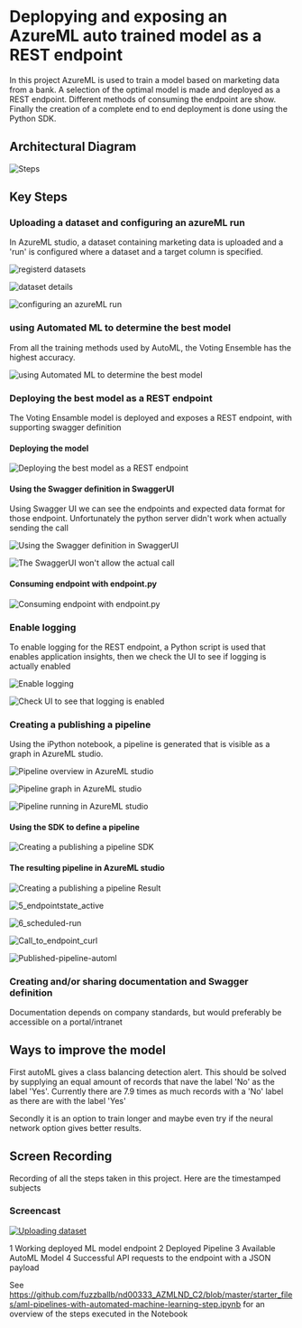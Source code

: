 # Deplopying and exposing an AzureML auto trained model as a REST endpoint

In this project AzureML is used to train a model based on marketing data from a bank. A selection of the optimal model is made and deployed as a REST endpoint. Different methods of consuming the endpoint are show. Finally the creation of a complete end to end deployment is done using the Python SDK.

## Architectural Diagram

![Steps](https://github.com/fuzzballb/nd00333_AZMLND_C2/blob/master/starter_files/Screenshots/Steps.PNG "Steps")

## Key Steps

### Uploading a dataset and configuring an azureML run

In AzureML studio, a dataset containing marketing data is uploaded and a 'run' is configured where a dataset and a target column is specified. 

![registerd datasets](https://github.com/fuzzballb/nd00333_AZMLND_C2/blob/master/starter_files/Screenshots/Review/1_1_registerd-dataset.PNG "registerd datasets")

![dataset details](https://github.com/fuzzballb/nd00333_AZMLND_C2/blob/master/starter_files/Screenshots/Review/1_dataset-available.PNG "datasets details")

![configuring an azureML run](https://github.com/fuzzballb/nd00333_AZMLND_C2/blob/master/starter_files/Screenshots/AutoMLrun.PNG "configuring an azureML run")


### using Automated ML to determine the best model

From all the training methods used by AutoML, the Voting Ensemble has the highest accuracy. 

![using Automated ML to determine the best model](https://github.com/fuzzballb/nd00333_AZMLND_C2/blob/master/starter_files/Screenshots/Trained_models.PNG "using Automated ML to determine the best model")


### Deploying the best model as a REST endpoint

The Voting Ensamble model is deployed and exposes a REST endpoint, with supporting swagger definition

#### Deploying the model
![Deploying the best model as a REST endpoint](https://github.com/fuzzballb/nd00333_AZMLND_C2/blob/master/starter_files/Screenshots/EndpointReady.PNG "Deploying the best model as a REST endpoint")

#### Using the Swagger definition in SwaggerUI

Using Swagger UI we can see the endpoints and expected data format for those endpoint. Unfortunately the python server didn't work when actually sending the call

![Using the Swagger definition in SwaggerUI](https://github.com/fuzzballb/nd00333_AZMLND_C2/blob/master/starter_files/Screenshots/SwaggerJSON.PNG "Using the Swagger definition in SwaggerUI")

![The SwaggerUI won't allow the actual call](https://github.com/fuzzballb/nd00333_AZMLND_C2/blob/master/starter_files/Screenshots/Review/3_http_server_issue.PNG "The SwaggerUI won't allow the actual call")

#### Consuming endpoint with endpoint.py
![Consuming endpoint with endpoint.py](https://github.com/fuzzballb/nd00333_AZMLND_C2/blob/master/starter_files/Screenshots/Endpointpy_result.PNG "Consuming endpoint with endpoint.py")

### Enable logging

To enable logging for the REST endpoint, a Python script is used that enables application insights, then we check the UI to see if logging is actually enabled

![Enable logging](https://github.com/fuzzballb/nd00333_AZMLND_C2/blob/master/starter_files/Screenshots/Logs_output.PNG "Enable logging")


![Check UI to see that logging is enabled](https://github.com/fuzzballb/nd00333_AZMLND_C2/blob/master/starter_files/Screenshots/Review/2_application_insights_true.PNG "Check UI to see that logging is enabled")


	
### Creating a publishing a pipeline

Using the iPython notebook, a pipeline is generated that is visible as a graph in AzureML studio. 

![Pipeline overview in AzureML studio](https://github.com/fuzzballb/nd00333_AZMLND_C2/blob/master/starter_files/Screenshots/Review/Review/4_Pipeline-overview-running-2.PNG "Pipeline overview in AzureML studio")

![Pipeline graph in AzureML studio](https://github.com/fuzzballb/nd00333_AZMLND_C2/blob/master/starter_files/Screenshots/Review/4_Pipeline-overview-running.PNG "Pipeline graph in AzureML studio")

![Pipeline running in AzureML studio](https://github.com/fuzzballb/nd00333_AZMLND_C2/blob/master/starter_files/Screenshots/Review/4_Pipeline-running.PNG "Pipeline running in AzureML studio")



#### Using the SDK to define a pipeline

![Creating a publishing a pipeline SDK](https://github.com/fuzzballb/nd00333_AZMLND_C2/blob/master/starter_files/Screenshots/Creating_pipeline_1.png "Creating a publishing a pipeline SDK")

#### The resulting pipeline in AzureML studio

![Creating a publishing a pipeline Result](https://github.com/fuzzballb/nd00333_AZMLND_C2/blob/master/starter_files/Screenshots/Pipeline.PNG "Creating a publishing a pipeline Result")

![5_endpointstate_active](https://github.com/fuzzballb/nd00333_AZMLND_C2/blob/master/starter_files/Screenshots/Review/5_endpointstate_active.PNG "5_endpointstate_active")

![6_scheduled-run](https://github.com/fuzzballb/nd00333_AZMLND_C2/blob/master/starter_files/Screenshots/Review/6_scheduled-run.PNG "6_scheduled-run")

![Call_to_endpoint_curl](https://github.com/fuzzballb/nd00333_AZMLND_C2/blob/master/starter_files/Screenshots/Review/Call_to_endpoint_curl.PNG "Call_to_endpoint_curl")

![Published-pipeline-automl](https://github.com/fuzzballb/nd00333_AZMLND_C2/blob/master/starter_files/Screenshots/Review/Published-pipeline-automl.PNG "Published-pipeline-automl")



### Creating and/or sharing documentation and Swagger definition

Documentation depends on company standards, but would preferably be accessible on a portal/intranet

## Ways to improve the model

First autoML gives a class balancing detection alert. This should be solved by supplying an equal amount of records that nave the label 'No' as the label 'Yes'. Currently there are 7.9 times as much records with a 'No' label as there are with the label 'Yes'

Secondly it is an option to train longer and maybe even try if the neural network option gives better results. 


## Screen Recording

Recording of all the steps taken in this project. Here are the timestamped subjects

### Screencast

[![Uploading dataset](https://img.youtube.com/vi/2GcoFIh7-6I/0.jpg)](https://www.youtube.com/watch?v=2GcoFIh7-6I)

1 Working deployed ML model endpoint
2 Deployed Pipeline
3 Available AutoML Model
4 Successful API requests to the endpoint with a JSON payload



See https://github.com/fuzzballb/nd00333_AZMLND_C2/blob/master/starter_files/aml-pipelines-with-automated-machine-learning-step.ipynb 
for an overview of the steps executed in the Notebook

